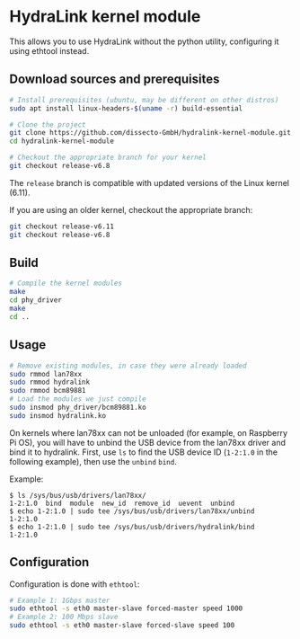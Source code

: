 # HydraLink kernel module

This allows you to use HydraLink without the python utility, configuring it using ethtool instead.

## Download sources and prerequisites
```bash
# Install prerequisites (ubuntu, may be different on other distros)
sudo apt install linux-headers-$(uname -r) build-essential

# Clone the project
git clone https://github.com/dissecto-GmbH/hydralink-kernel-module.git
cd hydralink-kernel-module

# Checkout the appropriate branch for your kernel
git checkout release-v6.8
```

The `release` branch is compatible with updated versions of the Linux kernel (6.11).

If you are using an older kernel, checkout the appropriate branch:

```bash
git checkout release-v6.11
git checkout release-v6.8
```

## Build
```bash
# Compile the kernel modules
make
cd phy_driver
make
cd ..
```

## Usage

```bash
# Remove existing modules, in case they were already loaded
sudo rmmod lan78xx
sudo rmmod hydralink
sudo rmmod bcm89881
# Load the modules we just compile
sudo insmod phy_driver/bcm89881.ko
sudo insmod hydralink.ko
```

On kernels where lan78xx can not be unloaded (for example, on Raspberry Pi OS), you will have to unbind the USB device from the lan78xx driver and bind it to hydralink.
First, use `ls` to find the USB device ID (`1-2:1.0` in the following example), then use the `unbind` `bind`.

Example:
```plain
$ ls /sys/bus/usb/drivers/lan78xx/
1-2:1.0  bind  module  new_id  remove_id  uevent  unbind
$ echo 1-2:1.0 | sudo tee /sys/bus/usb/drivers/lan78xx/unbind
1-2:1.0
$ echo 1-2:1.0 | sudo tee /sys/bus/usb/drivers/hydralink/bind
1-2:1.0
```

## Configuration

Configuration is done with `ethtool`:
```bash
# Example 1: 1Gbps master
sudo ethtool -s eth0 master-slave forced-master speed 1000
# Example 2: 100 Mbps slave
sudo ethtool -s eth0 master-slave forced-slave speed 100
```
